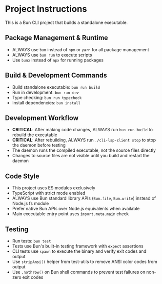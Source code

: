 # Project Instructions

This is a Bun CLI project that builds a standalone executable.

## Package Management & Runtime
- ALWAYS use `bun` instead of `npm` or `yarn` for all package management
- ALWAYS use `bun run` to execute scripts
- Use `bunx` instead of `npx` for running packages

## Build & Development Commands
- Build standalone executable: `bun run build` 
- Run in development: `bun run dev`
- Type checking: `bun run typecheck`
- Install dependencies: `bun install`

## Development Workflow
- **CRITICAL**: After making code changes, ALWAYS run `bun run build` to rebuild the executable
- **CRITICAL**: After rebuilding, ALWAYS run `./cli-lsp-client stop` to stop the daemon before testing
- The daemon runs the compiled executable, not the source files directly
- Changes to source files are not visible until you build and restart the daemon

## Code Style
- This project uses ES modules exclusively
- TypeScript with strict mode enabled
- ALWAYS use Bun standard library APIs (`Bun.file`, `Bun.write`) instead of Node.js fs module
- Prefer native Bun APIs over Node.js equivalents when available
- Main executable entry point uses `import.meta.main` check

## Testing
- Run tests: `bun test`
- Tests use Bun's built-in testing framework with `expect` assertions
- CLI tests use `spawn` to execute the binary and verify exit codes and output
- Use `stripAnsi()` helper from test-utils to remove ANSI color codes from output
- Use `.nothrow()` on Bun shell commands to prevent test failures on non-zero exit codes
